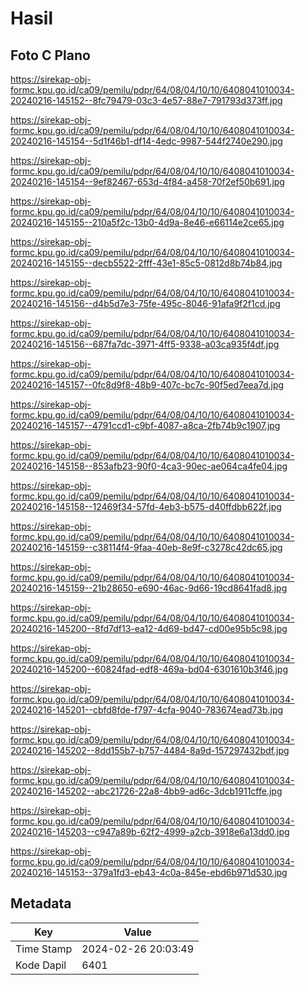 # Hasil

## Foto C Plano

https://sirekap-obj-formc.kpu.go.id/ca09/pemilu/pdpr/64/08/04/10/10/6408041010034-20240216-145152--8fc79479-03c3-4e57-88e7-791793d373ff.jpg

https://sirekap-obj-formc.kpu.go.id/ca09/pemilu/pdpr/64/08/04/10/10/6408041010034-20240216-145154--5d1f46b1-df14-4edc-9987-544f2740e290.jpg

https://sirekap-obj-formc.kpu.go.id/ca09/pemilu/pdpr/64/08/04/10/10/6408041010034-20240216-145154--9ef82467-653d-4f84-a458-70f2ef50b691.jpg

https://sirekap-obj-formc.kpu.go.id/ca09/pemilu/pdpr/64/08/04/10/10/6408041010034-20240216-145155--210a5f2c-13b0-4d9a-8e46-e66114e2ce65.jpg

https://sirekap-obj-formc.kpu.go.id/ca09/pemilu/pdpr/64/08/04/10/10/6408041010034-20240216-145155--decb5522-2fff-43e1-85c5-0812d8b74b84.jpg

https://sirekap-obj-formc.kpu.go.id/ca09/pemilu/pdpr/64/08/04/10/10/6408041010034-20240216-145156--d4b5d7e3-75fe-495c-8046-91afa9f2f1cd.jpg

https://sirekap-obj-formc.kpu.go.id/ca09/pemilu/pdpr/64/08/04/10/10/6408041010034-20240216-145156--687fa7dc-3971-4ff5-9338-a03ca935f4df.jpg

https://sirekap-obj-formc.kpu.go.id/ca09/pemilu/pdpr/64/08/04/10/10/6408041010034-20240216-145157--0fc8d9f8-48b9-407c-bc7c-90f5ed7eea7d.jpg

https://sirekap-obj-formc.kpu.go.id/ca09/pemilu/pdpr/64/08/04/10/10/6408041010034-20240216-145157--4791ccd1-c9bf-4087-a8ca-2fb74b9c1907.jpg

https://sirekap-obj-formc.kpu.go.id/ca09/pemilu/pdpr/64/08/04/10/10/6408041010034-20240216-145158--853afb23-90f0-4ca3-90ec-ae064ca4fe04.jpg

https://sirekap-obj-formc.kpu.go.id/ca09/pemilu/pdpr/64/08/04/10/10/6408041010034-20240216-145158--12469f34-57fd-4eb3-b575-d40ffdbb622f.jpg

https://sirekap-obj-formc.kpu.go.id/ca09/pemilu/pdpr/64/08/04/10/10/6408041010034-20240216-145159--c38114f4-9faa-40eb-8e9f-c3278c42dc65.jpg

https://sirekap-obj-formc.kpu.go.id/ca09/pemilu/pdpr/64/08/04/10/10/6408041010034-20240216-145159--21b28650-e690-46ac-9d66-19cd8641fad8.jpg

https://sirekap-obj-formc.kpu.go.id/ca09/pemilu/pdpr/64/08/04/10/10/6408041010034-20240216-145200--8fd7df13-ea12-4d69-bd47-cd00e95b5c98.jpg

https://sirekap-obj-formc.kpu.go.id/ca09/pemilu/pdpr/64/08/04/10/10/6408041010034-20240216-145200--60824fad-edf8-469a-bd04-6301610b3f46.jpg

https://sirekap-obj-formc.kpu.go.id/ca09/pemilu/pdpr/64/08/04/10/10/6408041010034-20240216-145201--cbfd8fde-f797-4cfa-9040-783674ead73b.jpg

https://sirekap-obj-formc.kpu.go.id/ca09/pemilu/pdpr/64/08/04/10/10/6408041010034-20240216-145202--8dd155b7-b757-4484-8a9d-157297432bdf.jpg

https://sirekap-obj-formc.kpu.go.id/ca09/pemilu/pdpr/64/08/04/10/10/6408041010034-20240216-145202--abc21726-22a8-4bb9-ad6c-3dcb1911cffe.jpg

https://sirekap-obj-formc.kpu.go.id/ca09/pemilu/pdpr/64/08/04/10/10/6408041010034-20240216-145203--c947a89b-62f2-4999-a2cb-3918e6a13dd0.jpg

https://sirekap-obj-formc.kpu.go.id/ca09/pemilu/pdpr/64/08/04/10/10/6408041010034-20240216-145153--379a1fd3-eb43-4c0a-845e-ebd6b971d530.jpg


## Metadata

| Key        | Value               |
| ---------- | ------------------- |
| Time Stamp | 2024-02-26 20:03:49 |
| Kode Dapil | 6401                |



